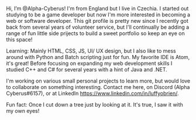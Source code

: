 Hi, I’m @Alpha-Cyberus!
I'm from England but I live in Czechia. I started out studying to be a game developer but now I'm more interested in becoming a web or software developer.
This git profile is pretty new since I recently got back from several years of volunteer service, but I'll continually be adding a range of fun little side prijects to build a sweet portfolio so keep an eye on this space!

Learning: Mainly HTML, CSS, JS, UI/ UX design, but I also like to mess around with Python and Batch scripting just for fun.
My favorite IDE is Atom, it's great!
Before focusing on expanding my web development skills I studied C++ and C# for several years with a hint of Java and .NET.

I'm working on various small personal projects to learn more, but would love to collaborate on something interesting.
Contact me here, on Discord (Alpha Cyberus#6157), or at LinkedIn https://www.linkedin.com/in/luffyobrien/.

Fun fact: Once I cut down a tree just by looking at it. It's true, I saw it with my own eyes!
